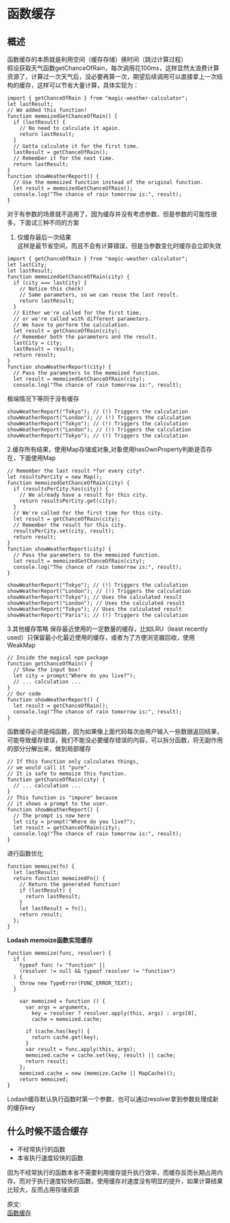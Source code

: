 # 函数缓存
## 概述
函数缓存的本质就是利用空间（缓存存储）换时间（跳过计算过程）  
假设获取天气函数getChanceOfRain，每次调用花100ms，这样显然太浪费计算资源了，计算过一次天气后，没必要再算一次，期望后续调用可以直接拿上一次结构的缓存，这样可以节省大量计算，具体实现为：
```
import { getChanceOfRain } from "magic-weather-calculator";
let lastResult;
// We added this function!
function memoizedGetChanceOfRain() {
  if (lastResult) {
    // No need to calculate it again.
    return lastResult;
  }
  // Gotta calculate it for the first time.
  lastResult = getChanceOfRain();
  // Remember it for the next time.
  return lastResult;
}
function showWeatherReport() {
  // Use the memoized function instead of the original function.
  let result = memoizedGetChanceOfRain();
  console.log("The chance of rain tomorrow is:", result);
}
```
对于有参数的场景就不适用了，因为缓存并没有考虑参数，但是参数的可能性很多，下面试三种不同的方案
1. 仅缓存最后一次结果  
这样是最节省空间，而且不会有计算错误，但是当参数变化时缓存会立即失效
```
import { getChanceOfRain } from "magic-weather-calculator";
let lastCity;
let lastResult;
function memoizedGetChanceOfRain(city) {
  if (city === lastCity) {
    // Notice this check!
    // Same parameters, so we can reuse the last result.
    return lastResult;
  }
  // Either we're called for the first time,
  // or we're called with different parameters.
  // We have to perform the calculation.
  let result = getChanceOfRain(city);
  // Remember both the parameters and the result.
  lastCity = city;
  lastResult = result;
  return result;
}
function showWeatherReport(city) {
  // Pass the parameters to the memoized function.
  let result = memoizedGetChanceOfRain(city);
  console.log("The chance of rain tomorrow is:", result);

```
极端情况下等同于没有缓存
```
showWeatherReport("Tokyo"); // (!) Triggers the calculation
showWeatherReport("London"); // (!) Triggers the calculation
showWeatherReport("Tokyo"); // (!) Triggers the calculation
showWeatherReport("London"); // (!) Triggers the calculation
showWeatherReport("Tokyo"); // (!) Triggers the calculation
```
2.缓存所有结果，使用Map存储或对象,对象使用hasOwnProperty判断是否存在，下面使用Map
```
// Remember the last result *for every city*.
let resultsPerCity = new Map();
function memoizedGetChanceOfRain(city) {
  if (resultsPerCity.has(city)) {
    // We already have a result for this city.
    return resultsPerCity.get(city);
  }
  // We're called for the first time for this city.
  let result = getChanceOfRain(city);
  // Remember the result for this city.
  resultsPerCity.set(city, result);
  return result;
}
function showWeatherReport(city) {
  // Pass the parameters to the memoized function.
  let result = memoizedGetChanceOfRain(city);
  console.log("The chance of rain tomorrow is:", result);
}

showWeatherReport("Tokyo"); // (!) Triggers the calculation
showWeatherReport("London"); // (!) Triggers the calculation
showWeatherReport("Tokyo"); // Uses the calculated result
showWeatherReport("London"); // Uses the calculated result
showWeatherReport("Tokyo"); // Uses the calculated result
showWeatherReport("Paris"); // (!) Triggers the calculation
```
3.其他缓存策略
保存最近使用的一定数量的缓存，比如LRU（least recently used）只保留最小化最近使用的缓存，或者为了方便浏览器回收，使用WeakMap  
```
// Inside the magical npm package
function getChanceOfRain() {
  // Show the input box!
  let city = prompt("Where do you live?");
  // ... calculation ...
}
// Our code
function showWeatherReport() {
  let result = getChanceOfRain();
  console.log("The chance of rain tomorrow is:", result);
}
```
函数缓存必须是纯函数，因为如果像上面代码每次由用户输入一些数据返回结果，可能导致缓存错误，我们不能没必要缓存错误的内容，可以拆分函数，将无副作用的部分分解出来，做到局部缓存
``` 
// If this function only calculates things,
// we would call it "pure".
// It is safe to memoize this function.
function getChanceOfRain(city) {
  // ... calculation ...
}
// This function is "impure" because
// it shows a prompt to the user.
function showWeatherReport() {
  // The prompt is now here
  let city = prompt("Where do you live?");
  let result = getChanceOfRain(city);
  console.log("The chance of rain tomorrow is:", result);
}
```
进行函数优化
``` 
function memoize(fn) {
  let lastResult;
  return function memoizedFn() {
    // Return the generated function!
    if (lastResult) {
      return lastResult;
    }
    let lastResult = fn();
    return result;
  };
}
```
**Lodash memoize函数实现缓存**
``` 
function memoize(func, resolver) {
  if (
    typeof func != "function" ||
    (resolver != null && typeof resolver != "function")
  ) {
    throw new TypeError(FUNC_ERROR_TEXT);
  }
  
    var memoized = function () {
      var args = arguments,
        key = resolver ? resolver.apply(this, args) : args[0],
        cache = memoized.cache;
  
      if (cache.has(key)) {
        return cache.get(key);
      }
      var result = func.apply(this, args);
      memoized.cache = cache.set(key, result) || cache;
      return result;
    };
    memoized.cache = new (memoize.Cache || MapCache)();
    return memoized;
}
```
Lodash缓存默认执行函数时第一个参数，也可以通过resolver拿到参数处理成新的缓存key

## 什么时候不适合缓存
- 不经常执行的函数
- 本省执行速度较快的函数

因为不经常执行的函数本省不需要利用缓存提升执行效率，而缓存反而长期占用内存。而对于执行速度较快的函数，使用缓存对速度没有明显的提升，如果计算结果比较大，反而占用存储资源

原文:  
[函数缓存](https://github.com/ascoders/weekly/blob/master/%E5%89%8D%E6%B2%BF%E6%8A%80%E6%9C%AF/160.%20%E7%B2%BE%E8%AF%BB%E3%80%8A%E5%87%BD%E6%95%B0%E7%BC%93%E5%AD%98%E3%80%8B.md)
